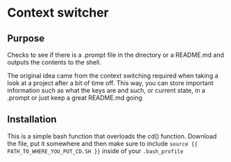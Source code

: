 # Context switcher

## Purpose

Checks to see if there is a .prompt file in the directory or a README.md and outputs the contents to the shell.

The original idea came from the context switching required when taking a look at a project after a bit of time off. This way, you can store important information such as what the keys are and such, or current state, in a .prompt or just keep a great README.md going

## Installation

This is a simple bash function that overloads the cd() function. Download the file, put it somewhere and then make sure to include
`source {{ PATH_TO_WHERE_YOU_PUT_CD.SH }}` inside of your `.bash_profile`
